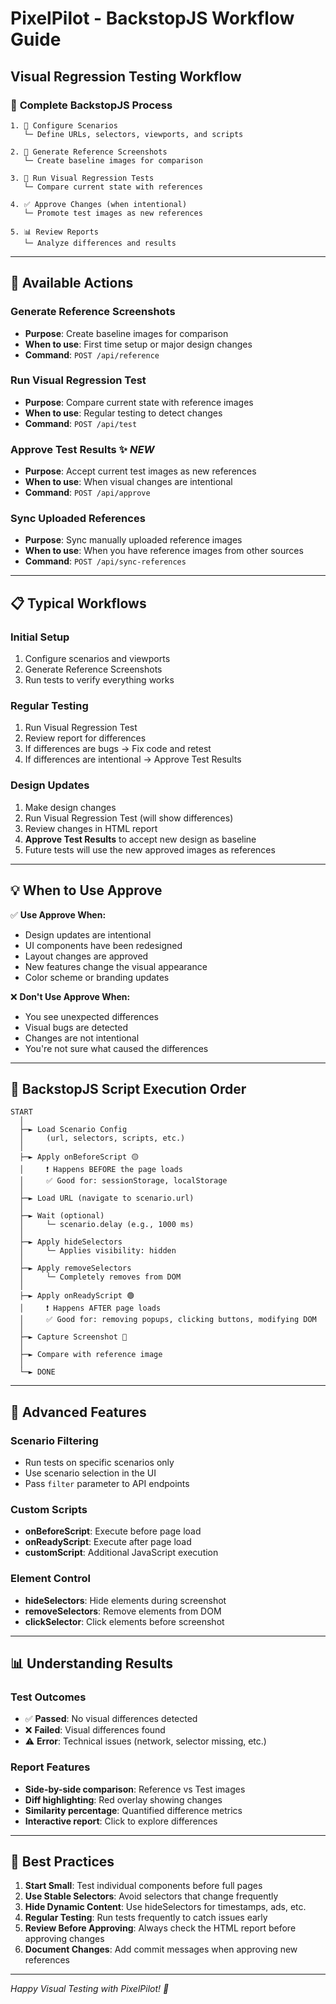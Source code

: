 # PixelPilot - BackstopJS Workflow Guide

## Visual Regression Testing Workflow

### 🎯 **Complete BackstopJS Process**

```
1. 📝 Configure Scenarios
   └─ Define URLs, selectors, viewports, and scripts

2. 📸 Generate Reference Screenshots
   └─ Create baseline images for comparison

3. 🔄 Run Visual Regression Tests  
   └─ Compare current state with references

4. ✅ Approve Changes (when intentional)
   └─ Promote test images as new references

5. 📊 Review Reports
   └─ Analyze differences and results
```

---

## 🚀 **Available Actions**

### **Generate Reference Screenshots**
- **Purpose**: Create baseline images for comparison
- **When to use**: First time setup or major design changes
- **Command**: `POST /api/reference`

### **Run Visual Regression Test** 
- **Purpose**: Compare current state with reference images
- **When to use**: Regular testing to detect changes
- **Command**: `POST /api/test`

### **Approve Test Results** ✨ *NEW*
- **Purpose**: Accept current test images as new references
- **When to use**: When visual changes are intentional
- **Command**: `POST /api/approve`

### **Sync Uploaded References**
- **Purpose**: Sync manually uploaded reference images
- **When to use**: When you have reference images from other sources
- **Command**: `POST /api/sync-references`

---

## 📋 **Typical Workflows**

### **Initial Setup**
1. Configure scenarios and viewports
2. Generate Reference Screenshots
3. Run tests to verify everything works

### **Regular Testing** 
1. Run Visual Regression Test
2. Review report for differences
3. If differences are bugs → Fix code and retest
4. If differences are intentional → Approve Test Results

### **Design Updates**
1. Make design changes
2. Run Visual Regression Test (will show differences)
3. Review changes in HTML report
4. **Approve Test Results** to accept new design as baseline
5. Future tests will use the new approved images as references

---

## 💡 **When to Use Approve**

✅ **Use Approve When:**
- Design updates are intentional
- UI components have been redesigned 
- Layout changes are approved
- New features change the visual appearance
- Color scheme or branding updates

❌ **Don't Use Approve When:**
- You see unexpected differences
- Visual bugs are detected
- Changes are not intentional
- You're not sure what caused the differences

---

## 🎨 **BackstopJS Script Execution Order**

```
START
  │
  ├─► Load Scenario Config
  │     (url, selectors, scripts, etc.)
  │
  ├─► Apply onBeforeScript 🟡
  │     ❗ Happens BEFORE the page loads
  │     ✅ Good for: sessionStorage, localStorage
  │
  ├─► Load URL (navigate to scenario.url)
  │
  ├─► Wait (optional)
  │     └─ scenario.delay (e.g., 1000 ms)
  │
  ├─► Apply hideSelectors
  │     └─ Applies visibility: hidden
  │
  ├─► Apply removeSelectors  
  │     └─ Completely removes from DOM
  │
  ├─► Apply onReadyScript 🟢
  │     ❗ Happens AFTER page loads
  │     ✅ Good for: removing popups, clicking buttons, modifying DOM
  │
  ├─► Capture Screenshot 📸
  │
  ├─► Compare with reference image
  │
  └─► DONE
```

---

## 🔧 **Advanced Features**

### **Scenario Filtering**
- Run tests on specific scenarios only
- Use scenario selection in the UI
- Pass `filter` parameter to API endpoints

### **Custom Scripts**
- **onBeforeScript**: Execute before page load
- **onReadyScript**: Execute after page load
- **customScript**: Additional JavaScript execution

### **Element Control**
- **hideSelectors**: Hide elements during screenshot
- **removeSelectors**: Remove elements from DOM
- **clickSelector**: Click elements before screenshot

---

## 📊 **Understanding Results**

### **Test Outcomes**
- ✅ **Passed**: No visual differences detected
- ❌ **Failed**: Visual differences found
- ⚠️ **Error**: Technical issues (network, selector missing, etc.)

### **Report Features**
- **Side-by-side comparison**: Reference vs Test images
- **Diff highlighting**: Red overlay showing changes
- **Similarity percentage**: Quantified difference metrics
- **Interactive report**: Click to explore differences

---

## 🎯 **Best Practices**

1. **Start Small**: Test individual components before full pages
2. **Use Stable Selectors**: Avoid selectors that change frequently  
3. **Hide Dynamic Content**: Use hideSelectors for timestamps, ads, etc.
4. **Regular Testing**: Run tests frequently to catch issues early
5. **Review Before Approving**: Always check the HTML report before approving changes
6. **Document Changes**: Add commit messages when approving new references

---

*Happy Visual Testing with PixelPilot! 🚀*
